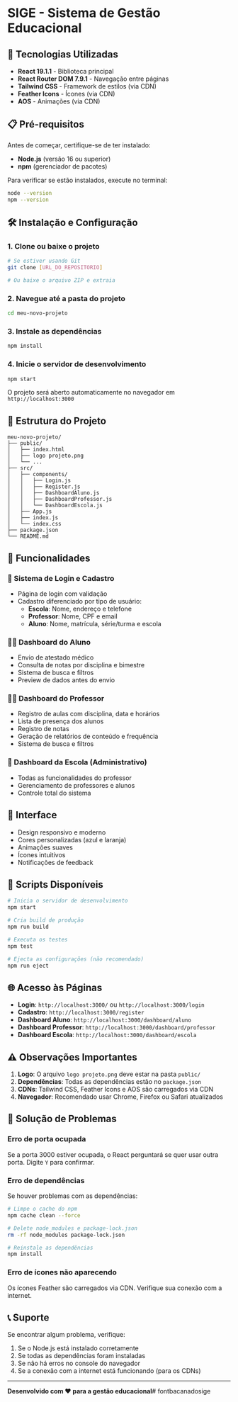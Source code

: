 # SIGE - Sistema de Gestão Educacional

## 🚀 Tecnologias Utilizadas

- **React 19.1.1** - Biblioteca principal
- **React Router DOM 7.9.1** - Navegação entre páginas
- **Tailwind CSS** - Framework de estilos (via CDN)
- **Feather Icons** - Ícones (via CDN)
- **AOS** - Animações (via CDN)

## 📋 Pré-requisitos

Antes de começar, certifique-se de ter instalado:

- **Node.js** (versão 16 ou superior)
- **npm** (gerenciador de pacotes)

Para verificar se estão instalados, execute no terminal:
```bash
node --version
npm --version
```

## 🛠️ Instalação e Configuração

### 1. Clone ou baixe o projeto
```bash
# Se estiver usando Git
git clone [URL_DO_REPOSITORIO]

# Ou baixe o arquivo ZIP e extraia
```

### 2. Navegue até a pasta do projeto
```bash
cd meu-novo-projeto
```

### 3. Instale as dependências
```bash
npm install
```

### 4. Inicie o servidor de desenvolvimento
```bash
npm start
```

O projeto será aberto automaticamente no navegador em `http://localhost:3000`

## 📁 Estrutura do Projeto

```
meu-novo-projeto/
├── public/
│   ├── index.html
│   ├── logo projeto.png
│   └── ...
├── src/
│   ├── components/
│   │   ├── Login.js
│   │   ├── Register.js
│   │   ├── DashboardAluno.js
│   │   ├── DashboardProfessor.js
│   │   └── DashboardEscola.js
│   ├── App.js
│   ├── index.js
│   └── index.css
├── package.json
└── README.md
```

## 🎯 Funcionalidades

### 🔐 Sistema de Login e Cadastro
- Página de login com validação
- Cadastro diferenciado por tipo de usuário:
  - **Escola**: Nome, endereço e telefone
  - **Professor**: Nome, CPF e email
  - **Aluno**: Nome, matrícula, série/turma e escola

### 👨‍🎓 Dashboard do Aluno
- Envio de atestado médico
- Consulta de notas por disciplina e bimestre
- Sistema de busca e filtros
- Preview de dados antes do envio

### 👨‍🏫 Dashboard do Professor
- Registro de aulas com disciplina, data e horários
- Lista de presença dos alunos
- Registro de notas
- Geração de relatórios de conteúdo e frequência
- Sistema de busca e filtros

### 🏫 Dashboard da Escola (Administrativo)
- Todas as funcionalidades do professor
- Gerenciamento de professores e alunos
- Controle total do sistema

## 🎨 Interface

- Design responsivo e moderno
- Cores personalizadas (azul e laranja)
- Animações suaves
- Ícones intuitivos
- Notificações de feedback

## 🔧 Scripts Disponíveis

```bash
# Inicia o servidor de desenvolvimento
npm start

# Cria build de produção
npm run build

# Executa os testes
npm test

# Ejecta as configurações (não recomendado)
npm run eject
```

## 🌐 Acesso às Páginas

- **Login**: `http://localhost:3000/` ou `http://localhost:3000/login`
- **Cadastro**: `http://localhost:3000/register`
- **Dashboard Aluno**: `http://localhost:3000/dashboard/aluno`
- **Dashboard Professor**: `http://localhost:3000/dashboard/professor`
- **Dashboard Escola**: `http://localhost:3000/dashboard/escola`

## ⚠️ Observações Importantes

1. **Logo**: O arquivo `logo projeto.png` deve estar na pasta `public/`
2. **Dependências**: Todas as dependências estão no `package.json`
3. **CDNs**: Tailwind CSS, Feather Icons e AOS são carregados via CDN
4. **Navegador**: Recomendado usar Chrome, Firefox ou Safari atualizados

## 🐛 Solução de Problemas

### Erro de porta ocupada
Se a porta 3000 estiver ocupada, o React perguntará se quer usar outra porta. Digite `Y` para confirmar.

### Erro de dependências
Se houver problemas com as dependências:
```bash
# Limpe o cache do npm
npm cache clean --force

# Delete node_modules e package-lock.json
rm -rf node_modules package-lock.json

# Reinstale as dependências
npm install
```

### Erro de ícones não aparecendo
Os ícones Feather são carregados via CDN. Verifique sua conexão com a internet.

## 📞 Suporte

Se encontrar algum problema, verifique:
1. Se o Node.js está instalado corretamente
2. Se todas as dependências foram instaladas
3. Se não há erros no console do navegador
4. Se a conexão com a internet está funcionando (para os CDNs)

---

**Desenvolvido com ❤️ para a gestão educacional**# fontbacanadosige
